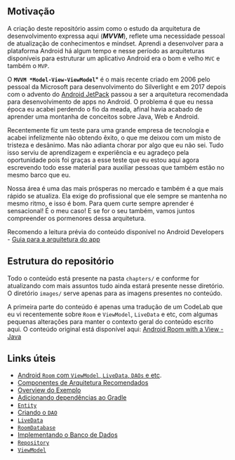 ## Motivação
A criação deste repositório assim como o estudo da arquitetura de desenvolvimento expressa aqui (***MVVM***), reflete uma necessidade pessoal de atualização de conhecimentos e mindset. Aprendi a desenvolver para a plataforma Android há algum tempo e nesse período as arquiteturas disponíveis para estruturar um aplicativo Android era o bom e velho `MVC` e também o `MVP`. 

O **`MVVM *Model-View-ViewModel`*** é o mais recente criado em 2006 pelo pessoal da Microsoft para desenvolvimento do Silverlight e em 2017 depois com o advento do [Android JetPack](https://developer.android.com/jetpack/) passou a ser a arquitetura recomendada para desenvolvimento de apps no Android. O problema é que eu nessa época eu acabei perdendo o fio da meada, afinal havia acabado de aprender uma montanha de conceitos sobre Java, Web e Android. 

Recentemente fiz um teste para uma grande empresa de tecnologia e acabei infelizmente não obtendo êxito, o que me deixou com um misto de tristeza e desânimo. Mas não adianta chorar por algo que eu não sei. Tudo isso serviu de aprendizagem e experiência e eu agradeço pela oportunidade pois foi graças a esse teste que eu estou aqui agora escrevendo todo esse material para auxiliar pessoas que também estão no mesmo barco que eu.     

Nossa área é uma das mais prósperas no mercado e também é a que mais rápido se atualiza. Ela exige do profissional que ele sempre se mantenha no mesmo ritmo, e isso é bom. Para quem curte sempre aprender é sensacional! É o meu caso! E se for o seu também, vamos juntos compreender os pormenores dessa arquitetura.

Recomendo a leitura prévia do conteúdo disponível no Android Developers - [Guia para a arquitetura do app](https://developer.android.com/jetpack/docs/guide)


## Estrutura do repositório
Todo o conteúdo está presente na pasta `chapters/` e conforme for atualizando com mais assuntos tudo ainda estará presente nesse diretório. O diretório `images/` serve apenas para as imagens presentes no conteúdo. 

A primeira parte do conteúdo é apenas uma tradução de um CodeLab que eu vi recentemente sobre `Room` e `ViewModel`, `LiveData` e etc, com algumas pequenas alterações para manter o contexto geral do conteúdo escrito aqui. O conteúdo original está disponível aqui: [Android Room with a View - Java](https://codelabs.developers.google.com/codelabs/android-room-with-a-view)  

## Links úteis 

* [Android `Room` com `ViewModel`, `LiveData`, `DAOs` e etc](https://github.com/eduardowgmendes/android-studies/blob/master/chapters/09-introduction-mvvm.md#introdu%C3%A7%C3%A3o).
* [Componentes de Arquitetura Recomendados](https://github.com/eduardowgmendes/android-studies/blob/master/chapters/09-introduction-mvvm.md#o-que-s%C3%A3o-os-componentes-de-arquitetura-recomendados)
* [Overview do Exemplo](https://github.com/eduardowgmendes/android-studies/blob/master/chapters/09-introduction-mvvm.md#o-que-iremos-contruir)
* [Adicionando dependências ao Gradle](https://github.com/eduardowgmendes/android-studies/blob/master/chapters/07-creating-app.md#adicionando-as-depend%C3%AAncias-ao-gradle)
* [`Entity`](https://github.com/eduardowgmendes/android-studies/blob/master/chapters/07-creating-app.md#criando-uma-entity)
* [Criando o `DAO`](https://github.com/eduardowgmendes/android-studies/blob/master/chapters/07-creating-app.md#criando-o-dao)
* [`LiveData`](https://github.com/eduardowgmendes/android-studies/blob/master/chapters/07-creating-app.md#livedata)
* [`RoomDatabase`](https://github.com/eduardowgmendes/android-studies/blob/master/chapters/07-creating-app.md#roomdatabase)
* [Implementando o Banco de Dados](https://github.com/eduardowgmendes/android-studies/blob/master/chapters/07-creating-app.md#implementando-o-banco-de-dados)
* [`Repository`](https://github.com/eduardowgmendes/android-studies/blob/master/chapters/07-creating-app.md#repository)
* [`ViewModel`](https://github.com/eduardowgmendes/android-studies/blob/master/chapters/07-creating-app.md#viewmodel)
                        


  
  

   
